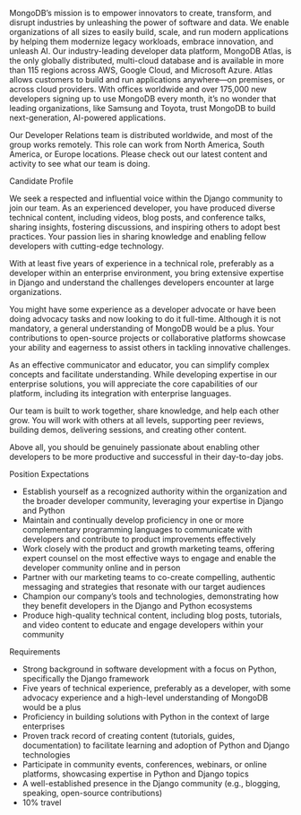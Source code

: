 MongoDB’s mission is to empower innovators to create, transform, and disrupt industries by unleashing the power of software and data. We enable organizations of all sizes to easily build, scale, and run modern applications by helping them modernize legacy workloads, embrace innovation, and unleash AI. Our industry-leading developer data platform, MongoDB Atlas, is the only globally distributed, multi-cloud database and is available in more than 115 regions across AWS, Google Cloud, and Microsoft Azure. Atlas allows customers to build and run applications anywhere—on premises, or across cloud providers. With offices worldwide and over 175,000 new developers signing up to use MongoDB every month, it’s no wonder that leading organizations, like Samsung and Toyota, trust MongoDB to build next-generation, AI-powered applications.

Our Developer Relations team is distributed worldwide, and most of the group works remotely. This role can work from North America, South America, or Europe locations. Please check out our latest content and activity to see what our team is doing.

Candidate Profile

We seek a respected and influential voice within the Django community to join our team. As an experienced developer, you have produced diverse technical content, including videos, blog posts, and conference talks, sharing insights, fostering discussions, and inspiring others to adopt best practices. Your passion lies in sharing knowledge and enabling fellow developers with cutting-edge technology.

With at least five years of experience in a technical role, preferably as a developer within an enterprise environment, you bring extensive expertise in Django and understand the challenges developers encounter at large organizations.

You might have some experience as a developer advocate or have been doing advocacy tasks and now looking to do it full-time. Although it is not mandatory, a general understanding of MongoDB would be a plus. Your contributions to open-source projects or collaborative platforms showcase your ability and eagerness to assist others in tackling innovative challenges.

As an effective communicator and educator, you can simplify complex concepts and facilitate understanding. While developing expertise in our enterprise solutions, you will appreciate the core capabilities of our platform, including its integration with enterprise languages.

Our team is built to work together, share knowledge, and help each other grow. You will work with others at all levels, supporting peer reviews, building demos, delivering sessions, and creating other content.

Above all, you should be genuinely passionate about enabling other developers to be more productive and successful in their day-to-day jobs.

Position Expectations

- Establish yourself as a recognized authority within the organization and the broader developer community, leveraging your expertise in Django and Python
- Maintain and continually develop proficiency in one or more complementary programming languages to communicate with developers and contribute to product improvements effectively
- Work closely with the product and growth marketing teams, offering expert counsel on the most effective ways to engage and enable the developer community online and in person
- Partner with our marketing teams to co-create compelling, authentic messaging and strategies that resonate with our target audiences
- Champion our company’s tools and technologies, demonstrating how they benefit developers in the Django and Python ecosystems
- Produce high-quality technical content, including blog posts, tutorials, and video content to educate and engage developers within your community

Requirements

- Strong background in software development with a focus on Python, specifically the Django framework
- Five years of technical experience, preferably as a developer, with some advocacy experience and a high-level understanding of MongoDB would be a plus
- Proficiency in building solutions with Python in the context of large enterprises
- Proven track record of creating content (tutorials, guides, documentation) to facilitate learning and adoption of Python and Django technologies
- Participate in community events, conferences, webinars, or online platforms, showcasing expertise in Python and Django topics
- A well-established presence in the Django community (e.g., blogging, speaking, open-source contributions)
- 10% travel